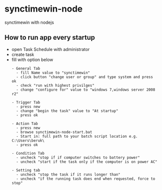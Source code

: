 # synctimewin-node
synctimewin with nodejs

## How to run app every startup
- open Task Schedule with administrator
- create task
- fill with option below
  ```
  - General Tab
    - fill Name value to "synctimewin"
    - click button "change user or group" and type system and press ok
    - check "run with highest privilges"
    - change "configure for" value to "windows 7,windows server 2008 r2"

  - Trigger Tab
    - press new
    - change "begin the task" value to "At startup"
    - press ok

  - Action Tab
    - press new
    - browse synctimewin-node-start.bat
    - Start in: full path to your batch script location e.g. C:\Users\beruk\
    - press ok

  - Condition Tab
    - uncheck "stop if if computer switches to battery power"
    - uncheck "start if the task only if the computer is on power AC"

  - Setting tab
    - uncheck "stop the task if it runs longer than"
    - uncheck "if the running task does end when requested, force to stop"
  ```
